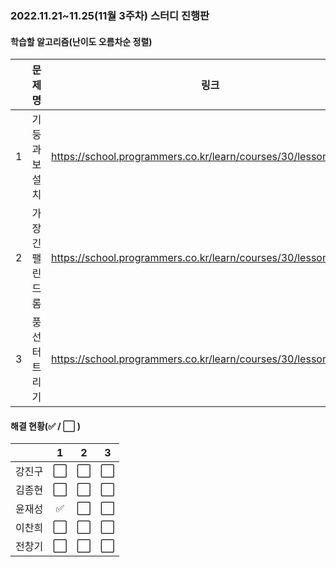 ### 2022.11.21~11.25(11월 3주차) 스터디 진행판

#### 학습할 알고리즘(난이도 오름차순 정렬)

|      |      문제명      |                             링크                             | 난이도 |
| :--: | :--------------: | :----------------------------------------------------------: | :----: |
|  1   |  기둥과 보 설치  | https://school.programmers.co.kr/learn/courses/30/lessons/60061 | Lv. 3 |
|  2   | 가장 긴 팰린드롬 | https://school.programmers.co.kr/learn/courses/30/lessons/12904 | Lv. 3  |
|  3   |  풍선 터트리기   | https://school.programmers.co.kr/learn/courses/30/lessons/68646 | Lv. 3  |

#### 해결 현황(:white_check_mark: / :white_large_square:  )

|        |          1           |          2           |          3           |
| :----: | :------------------: | :------------------: | :------------------: |
| 강진구 | :white_large_square: | :white_large_square: | :white_large_square: |
| 김종현 | :white_large_square: | :white_large_square: | :white_large_square: |
|  윤재성  | :white_check_mark: | :white_large_square: | :white_large_square: |
| 이찬희 | :white_large_square: | :white_large_square: | :white_large_square: |
| 전창기 |  :white_large_square:  |  :white_large_square:  |  :white_large_square:  |

